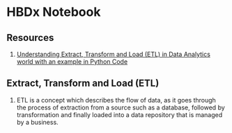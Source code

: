 # HBDx Notebook

## Resources
1. [Understanding Extract, Transform and Load (ETL) in Data Analytics world with an example in Python Code](https://medium.com/datadriveninvestor/understanding-extract-transform-and-load-etl-and-its-necessity-in-data-analytics-world-with-an-64346016153d)

## Extract, Transform and Load (ETL)
1. ETL is a concept which describes the flow of data, as it goes through the process of extraction from a source such as a database, followed by transformation  and finally loaded into a data repository that is managed by a business.
